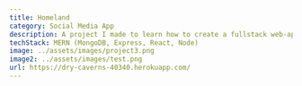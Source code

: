 ```yaml
---
title: Homeland
category: Social Media App
description: A project I made to learn how to create a fullstack web-app.  With MERN, I implemented many key features that I believe make up a social media application.
techStack: MERN (MongoDB, Express, React, Node)
image: ../assets/images/project3.png
image2: ../assets/images/test.png
url: https://dry-caverns-40340.herokuapp.com/
---
```

